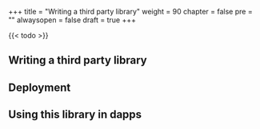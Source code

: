 +++
title = "Writing a third party library"
weight = 90
chapter = false
pre = ""
alwaysopen = false
draft = true
+++

{{< todo >}}

## Writing a third party library

## Deployment

## Using this library in dapps